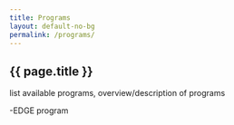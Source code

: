 ```yaml
---
title: Programs
layout: default-no-bg
permalink: /programs/
---
```


## {{ page.title }}

list available programs, overview/description of programs

-EDGE program